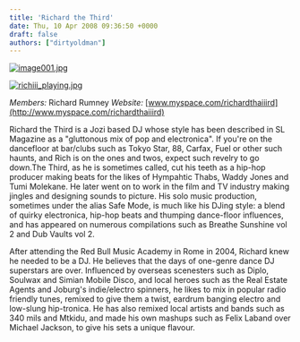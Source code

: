 ```yaml
---
title: 'Richard the Third'
date: Thu, 10 Apr 2008 09:36:50 +0000
draft: false
authors: ["dirtyoldman"]
---
```


[![image001.jpg](/wp-content/uploads/2008/04/image001.jpg)](/wp-content/uploads/2008/04/image001.jpg "image001.jpg")

[![richiii_playing.jpg](/wp-content/uploads/2008/04/richiii_playing.jpg)](/wp-content/uploads/2008/04/richiii_playing.jpg "richiii_playing.jpg")

_Members:_ Richard Rumney _Website:_ [www.myspace.com/richardthaiiird](http://www.myspace.com/richardthaiiird)

Richard the Third is a Jozi based DJ whose style has been described in SL Magazine as a "gluttonous mix of pop and electronica". If you're on the dancefloor at bar/clubs such as Tokyo Star, 88, Carfax, Fuel or other such haunts, and Rich is on the ones and twos, expect such revelry to go down.The Third, as he is sometimes called, cut his teeth as a hip-hop producer making beats for the likes of Hympahtic Thabs, Waddy Jones and Tumi Molekane. He later went on to work in the film and TV industry making jingles and designing sounds to picture. His solo music production, sometimes under the alias Safe Mode, is much like his DJing style: a blend of quirky electronica, hip-hop beats and thumping dance-floor influences, and has appeared on numerous compilations such as Breathe Sunshine vol 2 and Dub Vaults vol 2.

After attending the Red Bull Music Academy in Rome in 2004, Richard knew he needed to be a DJ. He believes that the days of one-genre dance DJ superstars are over. Influenced by overseas scenesters such as Diplo, Soulwax and Simian Mobile Disco, and local heroes such as the Real Estate Agents and Joburg's indie/electro spinners, he likes to mix in popular radio friendly tunes, remixed to give them a twist, eardrum banging electro and low-slung hip-tronica. He has also remixed local artists and bands such as 340 mils and Mtkidu, and made his own mashups such as Felix Laband over Michael Jackson, to give his sets a unique flavour.